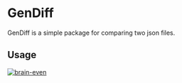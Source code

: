 <h1>GenDiff</h1>
<p>GenDiff is a simple package for comparing two json files.</p>
<h2>Usage</h2>
<a target="_blank" rel="noopener noreferrer" href="/images/gendiff-workflow.gif"><img src="/gif/gendiff-workflow.gif" alt="brain-even" style="max-width:100%;"></a>